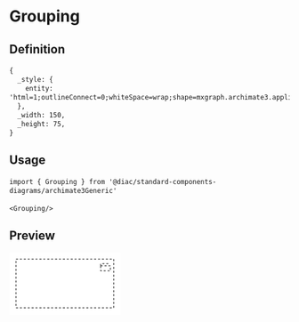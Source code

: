 # Grouping

## Definition

```
{
  _style: { 
    entity: 'html=1;outlineConnect=0;whiteSpace=wrap;shape=mxgraph.archimate3.application;appType=grouping;archiType=square;dashed=1;fillColor=none;',
  },
  _width: 150,
  _height: 75,
}
```

## Usage

```
import { Grouping } from '@diac/standard-components-diagrams/archimate3Generic'

<Grouping/>
```

## Preview

<img src="./grouping.png" width="200"/>
